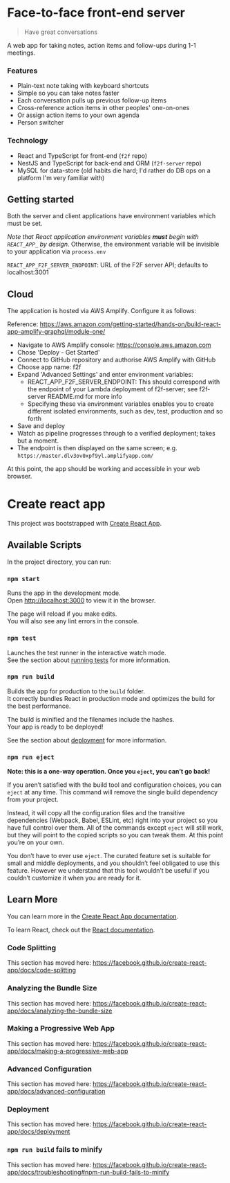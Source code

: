 # Face-to-face front-end server

> Have great conversations

A web app for taking notes, action items and follow-ups during 1-1 meetings.

### Features

- Plain-text note taking with keyboard shortcuts
- Simple so you can take notes faster
- Each conversation pulls up previous follow-up items
- Cross-reference action items in other peoples' one-on-ones
- Or assign action items to your own agenda
- Person switcher

### Technology

- React and TypeScript for front-end (`f2f` repo)
- NestJS and TypeScript for back-end and ORM (`f2f-server` repo)
- MySQL for data-store (old habits die hard; I'd rather do DB ops on a platform I'm very familiar with)

## Getting started

Both the server and client applications have environment variables which must be set.

*Note that React application environment variables **must** begin with `REACT_APP_` by design*.
Otherwise, the environment variable will be invisible to your application via `process.env`

`REACT_APP_F2F_SERVER_ENDPOINT`: URL of the F2F server API; defaults to localhost:3001

## Cloud

The application is hosted via AWS Amplify. Configure it as follows:

Reference: https://aws.amazon.com/getting-started/hands-on/build-react-app-amplify-graphql/module-one/

* Navigate to AWS Amplify console: https://console.aws.amazon.com
* Chose 'Deploy - Get Started'
* Connect to GitHub repository and authorise AWS Amplify with GitHub
* Choose app name: f2f
* Expand 'Advanced Settings' and enter environment variables:
    * REACT_APP_F2F_SERVER_ENDPOINT: This should correspond with the endpoint of your Lambda deployment of f2f-server; see f2f-server README.md for more info
    * Specifying these via environment variables enables you to create different isolated environments, such as dev, test, production and so forth
* Save and deploy
* Watch as pipeline progresses through to a verified deployment; takes but a moment.
* The endpoint is then displayed on the same screen; e.g. `https://master.dlv3ov0xpf9yl.amplifyapp.com/`

At this point, the app should be working and accessible in your web browser.

# Create react app

This project was bootstrapped with [Create React App](https://github.com/facebook/create-react-app).

## Available Scripts

In the project directory, you can run:

### `npm start`

Runs the app in the development mode.<br />
Open [http://localhost:3000](http://localhost:3000) to view it in the browser.

The page will reload if you make edits.<br />
You will also see any lint errors in the console.

### `npm test`

Launches the test runner in the interactive watch mode.<br />
See the section about [running tests](https://facebook.github.io/create-react-app/docs/running-tests) for more information.

### `npm run build`

Builds the app for production to the `build` folder.<br />
It correctly bundles React in production mode and optimizes the build for the best performance.

The build is minified and the filenames include the hashes.<br />
Your app is ready to be deployed!

See the section about [deployment](https://facebook.github.io/create-react-app/docs/deployment) for more information.

### `npm run eject`

**Note: this is a one-way operation. Once you `eject`, you can’t go back!**

If you aren’t satisfied with the build tool and configuration choices, you can `eject` at any time. This command will remove the single build dependency from your project.

Instead, it will copy all the configuration files and the transitive dependencies (Webpack, Babel, ESLint, etc) right into your project so you have full control over them. All of the commands except `eject` will still work, but they will point to the copied scripts so you can tweak them. At this point you’re on your own.

You don’t have to ever use `eject`. The curated feature set is suitable for small and middle deployments, and you shouldn’t feel obligated to use this feature. However we understand that this tool wouldn’t be useful if you couldn’t customize it when you are ready for it.

## Learn More

You can learn more in the [Create React App documentation](https://facebook.github.io/create-react-app/docs/getting-started).

To learn React, check out the [React documentation](https://reactjs.org/).

### Code Splitting

This section has moved here: https://facebook.github.io/create-react-app/docs/code-splitting

### Analyzing the Bundle Size

This section has moved here: https://facebook.github.io/create-react-app/docs/analyzing-the-bundle-size

### Making a Progressive Web App

This section has moved here: https://facebook.github.io/create-react-app/docs/making-a-progressive-web-app

### Advanced Configuration

This section has moved here: https://facebook.github.io/create-react-app/docs/advanced-configuration

### Deployment

This section has moved here: https://facebook.github.io/create-react-app/docs/deployment

### `npm run build` fails to minify

This section has moved here: https://facebook.github.io/create-react-app/docs/troubleshooting#npm-run-build-fails-to-minify
